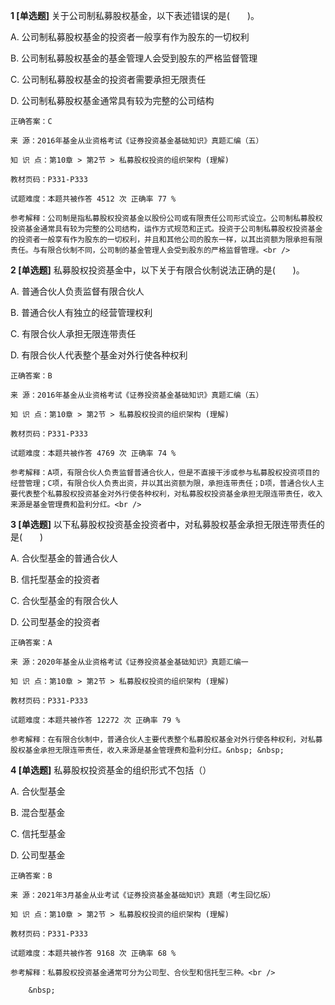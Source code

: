 **1 [单选题]** 关于公司制私募股权基金，以下表述错误的是(&emsp;&emsp;)。

A. 公司制私募股权基金的投资者一般享有作为股东的一切权利

B. 公司制私募股权基金的基金管理人会受到股东的严格监督管理

C. 公司制私募股权基金的投资者需要承担无限责任

D. 公司制私募股权基金通常具有较为完整的公司结构

```
正确答案：C

来 源：2016年基金从业资格考试《证券投资基金基础知识》真题汇编（五）

知 识 点：第10章 > 第2节 > 私募股权投资的组织架构 (理解)

教材页码：P331-P333

试题难度：本题共被作答 4512 次 正确率 77 %

参考解释：公司制是指私募股权投资基金以股份公司或有限责任公司形式设立。公司制私募股权投资基金通常具有较为完整的公司结构，运作方式规范和正式。投资于公司制私募股权投资基金的投资者一般享有作为股东的一切权利，并且和其他公司的股东一样，以其出资额为限承担有限责任。与有限合伙制不同，公司制的基金管理人会受到股东的严格监督管理。<br />

```


**2 [单选题]** 私募股权投资基金中，以下关于有限合伙制说法正确的是(&emsp;&emsp;)。

A. 普通合伙人负责监督有限合伙人

B. 普通合伙人有独立的经营管理权利

C. 有限合伙人承担无限连带责任

D. 有限合伙人代表整个基金对外行使各种权利

```
正确答案：B

来 源：2016年基金从业资格考试《证券投资基金基础知识》真题汇编（五）

知 识 点：第10章 > 第2节 > 私募股权投资的组织架构 (理解)

教材页码：P331-P333

试题难度：本题共被作答 4769 次 正确率 74 %

参考解释：A项，有限合伙人负责监督普通合伙人，但是不直接干涉或参与私募股权投资项目的经营管理；C项，有限合伙人负责出资，并以其出资额为限，承担连带责任；D项，普通合伙人主要代表整个私募股权投资基金对外行使各种权利，对私募股权投资基金承担无限连带责任，收入来源是基金管理费和盈利分红。<br />

```


**3 [单选题]** 以下私募股权投资基金投资者中，对私募股权基金承担无限连带责任的是(&emsp;&emsp;)

A. 合伙型基金的普通合伙人

B. 信托型基金的投资者

C. 合伙型基金的有限合伙人

D. 公司型基金的投资者

```
正确答案：A

来 源：2020年基金从业资格考试《证券投资基金基础知识》真题汇编一

知 识 点：第10章 > 第2节 > 私募股权投资的组织架构 (理解)

教材页码：P331-P333

试题难度：本题共被作答 12272 次 正确率 79 %

参考解释：在有限合伙制中，普通合伙人主要代表整个私募股权基金对外行使各种权利，对私募股权基金承担无限连带责任，收入来源是基金管理费和盈利分红。&nbsp; &nbsp;
```


**4 [单选题]** 私募股权投资基金的组织形式不包括（）

A. 合伙型基金

B. 混合型基金

C. 信托型基金

D. 公司型基金

```
正确答案：B

来 源：2021年3月基金从业考试《证券投资基金基础知识》真题（考生回忆版）

知 识 点：第10章 > 第2节 > 私募股权投资的组织架构 (理解)

教材页码：P331-P333

试题难度：本题共被作答 9168 次 正确率 68 %

参考解释：私募股权投资基金通常可分为公司型、合伙型和信托型三种。<br />

	&nbsp;

```

